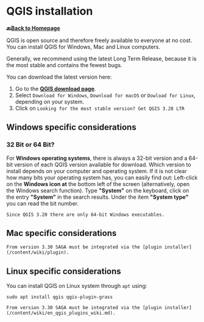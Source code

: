 # QGIS installation 

__🔙[Back to Homepage](/content/intro.md)__

QGIS is open source and therefore freely available to everyone at no cost. You can install QGIS for Windows, Mac and Linux computers.

Generally, we recommend using the latest Long Term Release, because it is the most stable and contains the fewest bugs.

You can download the latest version here:

1. Go to the [__QGIS download page__](https://www.qgis.org/en/site/forusers/download.html).
2. Select `Download for Windows`, `Download for macOS` or `Dowload for Linux`, depending on your system.
3. Click on `Looking for the most stable version? Get QGIS 3.28 LTR`


## Windows specific considerations

### 32 Bit or 64 Bit?
For __Windows operating systems__, there is always a 32-bit version and a 64-bit version of each QGIS version available for download. Which version to install depends on your computer and operating system. If it is not clear how many bits your operating system has, you can easily find out: Left-click on the __Windows icon at__ the bottom left of the screen (alternatively, open the Windows search function). Type __"System"__ on the keyboard, click on the entry __"System"__ in the search results. Under the item __"System type"__ you can read the bit number.

```{Note} 
Since QGIS 3.20 there are only 64-bit Windows executables.
```

## Mac specific considerations


```{Note} 
From version 3.30 SAGA must be integrated via the [plugin installer](/content/wiki/plugin).
```

## Linux specific considerations

You can install QGIS on Linux system through `apt` using:  

```
sudo apt install qgis qgis-plugin-grass
```

```{Note} 
From version 3.30 SAGA must be integrated via the [plugin installer](/content/wiki/en_qgis_plugins_wiki.md).
```



